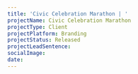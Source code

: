 ```yaml
---
title: 'Civic Celebration Marathon | '
projectName: Civic Celebration Marathon
projectType: Client
projectPlatform: Branding
projectStatus: Released
projectLeadSentence: 
socialImage: 
date: 
---
```

